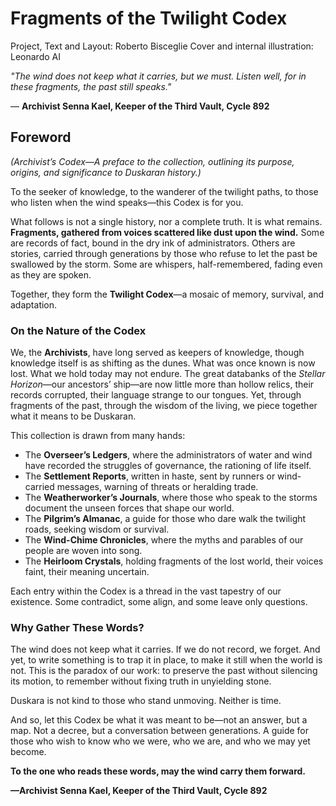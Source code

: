 # Fragments of the Twilight Codex

Project, Text and Layout: Roberto Bisceglie
Cover and internal illustration: Leonardo AI

*"The wind does not keep what it carries, but we must. Listen well, for in these fragments, the past still speaks."*  

— **Archivist Senna Kael, Keeper of the Third Vault, Cycle 892**

## Foreword
*(Archivist’s Codex—A preface to the collection, outlining its purpose, origins, and significance to Duskaran history.)*  

To the seeker of knowledge, to the wanderer of the twilight paths, to those who listen when the wind speaks—this Codex is for you.  

What follows is not a single history, nor a complete truth. It is what remains. **Fragments, gathered from voices scattered like dust upon the wind.** Some are records of fact, bound in the dry ink of administrators. Others are stories, carried through generations by those who refuse to let the past be swallowed by the storm. Some are whispers, half-remembered, fading even as they are spoken.  

Together, they form the **Twilight Codex**—a mosaic of memory, survival, and adaptation.  

### **On the Nature of the Codex**  

We, the **Archivists**, have long served as keepers of knowledge, though knowledge itself is as shifting as the dunes. What was once known is now lost. What we hold today may not endure. The great databanks of the *Stellar Horizon*—our ancestors’ ship—are now little more than hollow relics, their records corrupted, their language strange to our tongues. Yet, through fragments of the past, through the wisdom of the living, we piece together what it means to be Duskaran.  

This collection is drawn from many hands:  

- The **Overseer’s Ledgers**, where the administrators of water and wind have recorded the struggles of governance, the rationing of life itself.  
- The **Settlement Reports**, written in haste, sent by runners or wind-carried messages, warning of threats or heralding trade.  
- The **Weatherworker’s Journals**, where those who speak to the storms document the unseen forces that shape our world.  
- The **Pilgrim’s Almanac**, a guide for those who dare walk the twilight roads, seeking wisdom or survival.  
- The **Wind-Chime Chronicles**, where the myths and parables of our people are woven into song.  
- The **Heirloom Crystals**, holding fragments of the lost world, their voices faint, their meaning uncertain.  

Each entry within the Codex is a thread in the vast tapestry of our existence. Some contradict, some align, and some leave only questions.  

### **Why Gather These Words?**  

The wind does not keep what it carries. If we do not record, we forget. And yet, to write something is to trap it in place, to make it still when the world is not. This is the paradox of our work: to preserve the past without silencing its motion, to remember without fixing truth in unyielding stone.  

Duskara is not kind to those who stand unmoving. Neither is time.  

And so, let this Codex be what it was meant to be—not an answer, but a map. Not a decree, but a conversation between generations. A guide for those who wish to know who we were, who we are, and who we may yet become.  

**To the one who reads these words, may the wind carry them forward.**  

**—Archivist Senna Kael, Keeper of the Third Vault, Cycle 892**